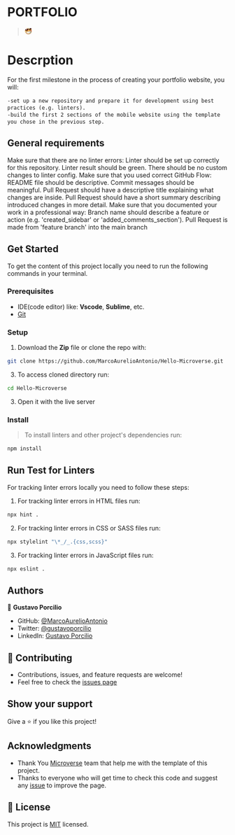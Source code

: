 # PORTFOLIO

> ![screenshot](happyFace.jpg)

# Descrption

For the first milestone in the process of creating your portfolio website, you will:

    -set up a new repository and prepare it for development using best practices (e.g. linters).
    -build the first 2 sections of the mobile website using the template you chose in the previous step.

## General requirements

Make sure that there are no linter errors:
Linter should be set up correctly for this repository.
Linter result should be green.
There should be no custom changes to linter config.
Make sure that you used correct GitHub Flow:
README file should be descriptive.
Commit messages should be meaningful.
Pull Request should have a descriptive title explaining what changes are inside.
Pull Request should have a short summary describing introduced changes in more detail.
Make sure that you documented your work in a professional way:
Branch name should describe a feature or action (e.g. 'created_sidebar' or 'added_comments_section').
Pull Request is made from 'feature branch' into the main branch

## Get Started

To get the content of this project locally you need to run the following commands in your terminal.

### Prerequisites
- IDE(code editor) like: **Vscode**, **Sublime**, etc. 
- [Git](https://www.linode.com/docs/guides/how-to-install-git-on-linux-mac-and-windows/)

### Setup
1. Download the **Zip** file or clone the repo with:
```bash
git clone https://github.com/MarcoAurelioAntonio/Hello-Microverse.git 
```
3. To access cloned directory run:
```bash
cd Hello-Microverse
```
3. Open it with the live server

### Install
> To install linters and other project's dependencies run:
```bash
npm install
```
## Run Test for Linters

For tracking linter errors locally you need to follow these steps:

1. For tracking linter errors in HTML files run:
```bash 
npx hint .
```

2. For tracking linter errors in CSS or SASS files run:

```bash
npx stylelint "\*_/_.{css,scss}"
```

3. For tracking linter errors in JavaScript files run:

```bash
npx eslint .
```

## Authors

👤 **Gustavo Porcilio**

- GitHub: [@MarcoAurelioAntonio](https://github.com/MarcoAurelioAntonio)
- Twitter: [@gustavoporcilio](https://twitter.com/gustavoporcilio)
- LinkedIn: [Gustavo Porcilio](https://www.linkedin.com/in/gustavo-porcilio-4496a223a/)

## 🤝 Contributing

- Contributions, issues, and feature requests are welcome!
- Feel free to check the [issues page](https://github.com/MarcoAurelioAntonio/Portfolio-mobile-version-skeleton/issues)

## Show your support

Give a ⭐️ if you like this project!

## Acknowledgments

- Thank You [Microverse](www.microverse.org) team that help me with the template of this project.
- Thanks to everyone who will get time to check this code and suggest any [issue](https://github.com/MarcoAurelioAntonio/Portfolio-mobile-version-skeleton/issues) to improve the page.

## 📝 License

This project is [MIT](./MIT.md) licensed.